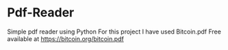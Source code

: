 # Pdf-Reader
Simple pdf reader using Python
For this project I have used Bitcoin.pdf 
Free available at https://bitcoin.org/bitcoin.pdf
